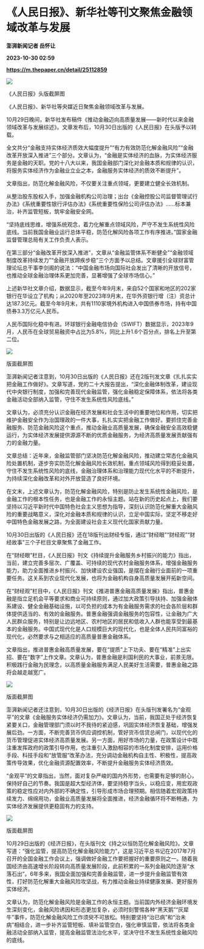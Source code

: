 # 《人民日报》、新华社等刊文聚焦金融领域改革与发展
**澎湃新闻记者 岳怀让**

**2023-10-30 02:59**

**https://m.thepaper.cn/detail/25112859**

![](https://imagecloud.thepaper.cn/thepaper/image/276/195/816.png)

《人民日报》头版截屏图

《人民日报》、新华社等央媒近日聚焦金融领域改革与发展。

10月29日晚间，新华社发布稿件《推动金融迈向高质量发展——新时代以来金融领域改革与发展综述》。文章发布后，10月30日出版的《人民日报》在头版予以转载。

全文共分“金融支持实体经济质效大幅度提升”“有力有效防范化解金融风险”“金融改革开放深入推进”三个部分。文章认为，“金融是实体经济的血脉，为实体经济服务是金融的天职。党的十八大以来，我国金融部门深化对金融本质和规律的认识，将服务实体经济作为金融业立业之本，金融服务实体经济的质效不断提升”。

文章指出，防范化解金融风险，不仅要关注重点领域，更要建立健全长效机制。

从整治股东股权入手，加强金融机构公司治理；出台《金融控股公司监督管理试行办法》《系统重要性银行评估办法》《系统重要性保险公司评估办法》……标本兼治，补齐监管短板，筑牢金融安全网。

“坚持底线思维，增强系统观念，着力化解重点领域风险，严守不发生系统性风险底线。当前我国金融业运行总体平稳，防范化解风险各项工作有序推进。”国家金融监督管理总局有关工作负责人表示。

在第三部分“金融改革开放深入推进”，文章从“金融监管体系不断健全”“金融领域制度改革持续发力”“金融开放蹄疾步稳”三个方面予以总结。文章援引全球财富管理论坛总干事李剑阁的说法：“中国金融市场向国际社会发出了清晰的开放信号，也推动全球金融治理体系更加完善，显著增强了全球市场信心。”

上述新华社文章介绍，数据显示，截至今年9月末，来自52个国家和地区的202家银行在华设立了机构；从2020年至2023年9月末，在华外资银行增（注）资总计达187.3亿元。截至今年9月末，共有1110家境外机构进入中国债券市场，持有中国债券3.3万亿元人民币。

人民币国际化稳中有进。环球银行金融电信协会（SWIFT）数据显示，2023年9月，人民币在全球贸易融资中占比为5.8%，同比上升1.6个百分点，排名上升至第二位。

![](https://imagecloud.thepaper.cn/thepaper/image/276/195/815.png)

版面截屏图

澎湃新闻记者注意到，10月30日出版的《人民日报》还在2版刊发文章《扎扎实实把金融工作做好》。文章写道，党的二十大报告提出，“深化金融体制改革，建设现代中央银行制度，加强和完善现代金融监管，强化金融稳定保障体系，依法将各类金融活动全部纳入监管，守住不发生系统性风险底线。”

文章认为，必须充分认识金融在经济发展和社会生活中的重要地位和作用，切实把维护金融安全作为治国理政的一件大事，扎扎实实把金融工作做好。要抓住完善金融服务、防范金融风险这个重点，推动金融业高质量发展，确保金融安全高效稳健运行，为实体经济发展提供源源不断的优质金融服务，为经济高质量发展贡献强有力的金融力量。

文章总结：近年来，金融监管部门坚决防范化解金融风险，推动建立常态化金融风险处置机制，逐步夯实防范化解金融风险长效机制，重点领域风险得到稳妥处置，守住不发生系统性风险的底线，金融治理体系和治理能力现代化水平的不断提升，为持续深化金融改革和对外开放营造了良好环境。

在文末，上述文章认为，防范化解金融风险，特别是防止发生系统性金融风险，是金融工作的根本性任务，也是金融工作的永恒主题。站在新的历史起点上，我们要坚持以习近平新时代中国特色社会主义思想为指导，深刻认识防范化解重大金融风险的重要战略意义，深化对金融本质和规律的认识，立足中国实际，坚定不移走好中国特色金融发展之路，为全面建设社会主义现代化国家贡献力量。

10月30日出版的《人民日报》还在18版刊出财经专版，通过“财经眼”“财经观”“财经故事”三个子栏目文章聚焦了金融工作。

在“财经眼”栏目，《人民日报》刊文《持续提升金融服务乡村振兴的能力》指出，当前，建立完善多层次、广覆盖、可持续的现代农村金融服务体系，增强金融服务能力，助力全面推进乡村振兴、加快建设农业强国，是摆在金融行业面前的一项重要任务。这关系到农业现代化发展，也将为金融机构自身高质量发展开拓新空间。

在“财经观”栏目中，《人民日报》刊文《推进普惠金融高质量发展》指出，普惠金融是指立足机会平等要求和商业可持续原则，通过加大政策引导扶持、加强金融体系建设、健全金融基础设施，以可负担的成本为有金融服务需求的社会各阶层和群体提供适当的、有效的金融服务。普惠金融强调金融服务的包容性，让金融为广大人民群众服务，特别是让边远地区、农村地区的居民和低收入人群也能享受到最基本的金融服务。中国式现代化是人口规模巨大的现代化，也是全体人民共同富裕的现代化，必然要求与之相适应的高质量普惠金融体系。

文章指出，推进普惠金融高质量发展，要在“提质”上下功夫、要在“精准”上出实招、要在“数字”上作文章。文章认为，普惠金融是利国利民的大事业，前景无限。积极践行金融为民理念，以高质量金融服务满足人民美好生活需要，普惠金融之路将会越走越宽广。

![](https://imagecloud.thepaper.cn/thepaper/image/276/195/818.png)

版面截屏图

澎湃新闻记者还注意到，10月30日出版的《经济日报》在头版刊发署名为“金观平”的文章《金融服务实体经济仍需加力》。文章认为，当前，我国正处于经济恢复紧要关口，金融管理部门须以时不我待的紧迫感，巩固实体经济恢复基础，增强发展后劲。一方面，不断完善货币供应调控机制，管好货币信贷总闸门，以现代化的货币管理促进实体经济高质量发展。另一方面，用好市场的力量，在政策设计中既注重发挥政府的政策引导作用，也注重引入激励相容的市场化制度安排，运用价格手段、科技手段和“放管服”改革办法，充分调动金融机构自主性、积极性，提高政策传导效果，优化金融资源配置效率，不断提升金融服务实体经济质效。

“金观平”的文章指出，当然，面对复杂严峻的国内外形势，也需要有足够的耐心，保持好自己的节奏。我国是超大型经济体，要坚持稳字当头，以稳应变，用宏观政策的稳定性应对内外部的不确定性，引导形成市场合理预期。相信随着宏观政策持续发力、绵绵用功，金融业高质量发展将全面推进，经济金融循环将不断畅通，为实体经济发展提供更稳固有力的支持。

![](https://imagecloud.thepaper.cn/thepaper/image/276/195/819.png)

版面截屏图

10月29日出版的《经济日报》，在头版刊文《持之以恒防范化解金融风险》。文章写道：“强化监管，提高防范化解金融风险能力”，这是习近平总书记在2017年7月召开的全国金融工作会议上，强调做好金融工作要把握好的重要原则之一。随着我国经济由高速增长阶段转向高质量发展阶段，此前积累的一系列金融风险逐渐“水落石出”。6年多来，我国全面加强和完善金融监管，进一步提升金融监管有效性，打好防范化解重大金融风险攻坚战，有力推动金融业持续健康发展、更好服务实体经济。

文章认为，防范化解金融风险是金融工作的永恒主题。当前国内外经济金融环境发生深刻变化，金融风险诱因和形态更加复杂，必须时刻警惕各种“黑天鹅”“灰犀牛”事件，防范化解金融风险工作须臾不可放松。特别要坚持“治已病”和“治未病”相结合，进一步补齐监管短板、填补监管空白，强化审慎监管，依法将各类金融活动全部纳入监管，提高金融监管法治化水平，坚决守住不发生系统性金融风险的底线。
